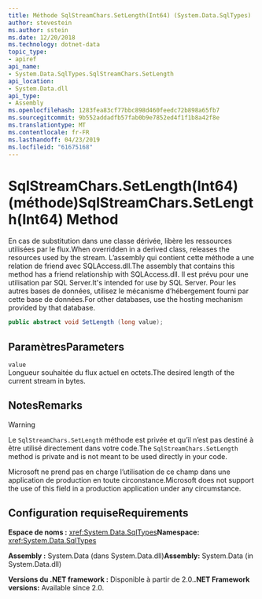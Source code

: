 ```yaml
---
title: Méthode SqlStreamChars.SetLength(Int64) (System.Data.SqlTypes)
author: stevestein
ms.author: sstein
ms.date: 12/20/2018
ms.technology: dotnet-data
topic_type:
- apiref
api_name:
- System.Data.SqlTypes.SqlStreamChars.SetLength
api_location:
- System.Data.dll
api_type:
- Assembly
ms.openlocfilehash: 1283fea83cf77bbc898d460feedc72b898a65fb7
ms.sourcegitcommit: 9b552addadfb57fab0b9e7852ed4f1f1b8a42f8e
ms.translationtype: MT
ms.contentlocale: fr-FR
ms.lasthandoff: 04/23/2019
ms.locfileid: "61675168"
---
```

# <a name="sqlstreamcharssetlengthint64-method"></a><span data-ttu-id="55c10-102">SqlStreamChars.SetLength(Int64) (méthode)</span><span class="sxs-lookup"><span data-stu-id="55c10-102">SqlStreamChars.SetLength(Int64) Method</span></span>

<span data-ttu-id="55c10-103">En cas de substitution dans une classe dérivée, libère les ressources utilisées par le flux.</span><span class="sxs-lookup"><span data-stu-id="55c10-103">When overridden in a derived class, releases the resources used by the stream.</span></span> <span data-ttu-id="55c10-104">L’assembly qui contient cette méthode a une relation de friend avec SQLAccess.dll.</span><span class="sxs-lookup"><span data-stu-id="55c10-104">The assembly that contains this method has a friend relationship with SQLAccess.dll.</span></span> <span data-ttu-id="55c10-105">Il est prévu pour une utilisation par SQL Server.</span><span class="sxs-lookup"><span data-stu-id="55c10-105">It's intended for use by SQL Server.</span></span> <span data-ttu-id="55c10-106">Pour les autres bases de données, utilisez le mécanisme d’hébergement fourni par cette base de données.</span><span class="sxs-lookup"><span data-stu-id="55c10-106">For other databases, use the hosting mechanism provided by that database.</span></span>

```csharp
public abstract void SetLength (long value);
```

## <a name="parameters"></a><span data-ttu-id="55c10-107">Paramètres</span><span class="sxs-lookup"><span data-stu-id="55c10-107">Parameters</span></span>

`value`\
<span data-ttu-id="55c10-108">Longueur souhaitée du flux actuel en octets.</span><span class="sxs-lookup"><span data-stu-id="55c10-108">The desired length of the current stream in bytes.</span></span>

## <a name="remarks"></a><span data-ttu-id="55c10-109">Notes</span><span class="sxs-lookup"><span data-stu-id="55c10-109">Remarks</span></span>

> [!WARNING]
> <span data-ttu-id="55c10-110">Le `SqlStreamChars.SetLength` méthode est privée et qu’il n’est pas destiné à être utilisé directement dans votre code.</span><span class="sxs-lookup"><span data-stu-id="55c10-110">The `SqlStreamChars.SetLength` method is private and is not meant to be used directly in your code.</span></span>
>
> <span data-ttu-id="55c10-111">Microsoft ne prend pas en charge l’utilisation de ce champ dans une application de production en toute circonstance.</span><span class="sxs-lookup"><span data-stu-id="55c10-111">Microsoft does not support the use of this field in a production application under any circumstance.</span></span>

## <a name="requirements"></a><span data-ttu-id="55c10-112">Configuration requise</span><span class="sxs-lookup"><span data-stu-id="55c10-112">Requirements</span></span>

<span data-ttu-id="55c10-113">**Espace de noms :** <xref:System.Data.SqlTypes></span><span class="sxs-lookup"><span data-stu-id="55c10-113">**Namespace:** <xref:System.Data.SqlTypes></span></span>

<span data-ttu-id="55c10-114">**Assembly :** System.Data (dans System.Data.dll)</span><span class="sxs-lookup"><span data-stu-id="55c10-114">**Assembly:** System.Data (in System.Data.dll)</span></span>

<span data-ttu-id="55c10-115">**Versions du .NET framework :** Disponible à partir de 2.0.</span><span class="sxs-lookup"><span data-stu-id="55c10-115">**.NET Framework versions:** Available since 2.0.</span></span>